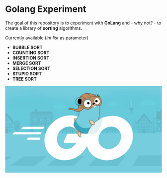 # Golang Experiment
The goal of this repository is to experiment with **GoLang** and - why not? - to create a library of **sorting** algorithms. 

Currently available (_int list_ as parameter)
- **BUBBLE SORT**
- **COUNTING SORT**
- **INSERTION SORT**
- **MERGE SORT**
- **SELECTION SORT**
- **STUPID SORT**
- **TREE SORT**

<p align="center">
  <img src="https://github.com/mariocuomo/golang-experiment/blob/main/go.jpg" width="600px">
</p>

